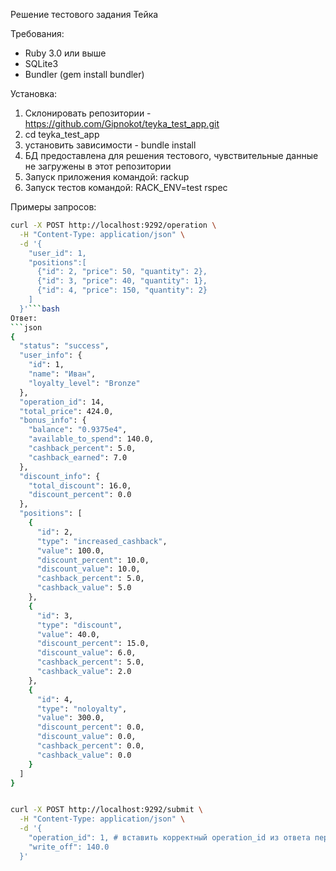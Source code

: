 Решение тестового задания Тейка

Требования:
- Ruby 3.0 или выше
- SQLite3
- Bundler (gem install bundler)

Установка:
1) Склонировать репозитории - https://github.com/Gipnokot/teyka_test_app.git
2) cd teyka_test_app
3) установить зависимости - bundle install
4) БД предоставлена для решения тестового, чувствительные данные не загружены в этот репозитории
5) Запуск приложения командой: rackup
6) Запуск тестов командой: RACK_ENV=test rspec

Примеры запросов:

```bash
curl -X POST http://localhost:9292/operation \
  -H "Content-Type: application/json" \
  -d '{
    "user_id": 1,
    "positions":[
      {"id": 2, "price": 50, "quantity": 2},
      {"id": 3, "price": 40, "quantity": 1},
      {"id": 4, "price": 150, "quantity": 2}
    ]
  }'```bash
Ответ:
```json
{
  "status": "success",
  "user_info": {
    "id": 1,
    "name": "Иван",
    "loyalty_level": "Bronze"
  },
  "operation_id": 14,
  "total_price": 424.0,
  "bonus_info": {
    "balance": "0.9375e4",
    "available_to_spend": 140.0,
    "cashback_percent": 5.0,
    "cashback_earned": 7.0
  },
  "discount_info": {
    "total_discount": 16.0,
    "discount_percent": 0.0
  },
  "positions": [
    {
      "id": 2,
      "type": "increased_cashback",
      "value": 100.0,
      "discount_percent": 10.0,
      "discount_value": 10.0,
      "cashback_percent": 5.0,
      "cashback_value": 5.0
    },
    {
      "id": 3,
      "type": "discount",
      "value": 40.0,
      "discount_percent": 15.0,
      "discount_value": 6.0,
      "cashback_percent": 5.0,
      "cashback_value": 2.0
    },
    {
      "id": 4,
      "type": "noloyalty",
      "value": 300.0,
      "discount_percent": 0.0,
      "discount_value": 0.0,
      "cashback_percent": 0.0,
      "cashback_value": 0.0
    }
  ]
}


curl -X POST http://localhost:9292/submit \
  -H "Content-Type: application/json" \
  -d '{
    "operation_id": 1, # вставить корректный operation_id из ответа первого запроса
    "write_off": 140.0
  }'
